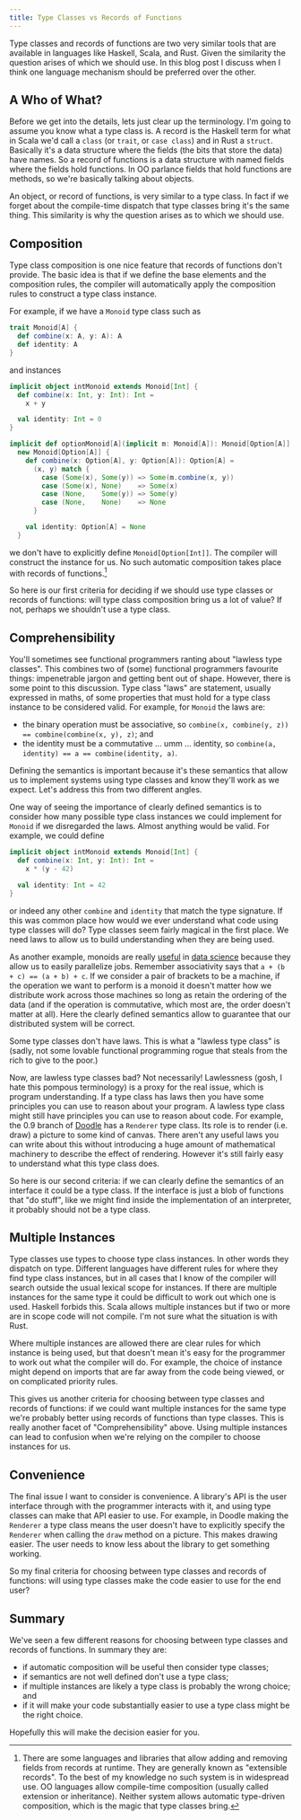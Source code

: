 ```yaml
---
title: Type Classes vs Records of Functions
---
```


Type classes and records of functions are two very similar tools that are available in languages like Haskell, Scala, and Rust. Given the similarity the question arises of which we should use. In this blog post I discuss when I think one language mechanism should be preferred over the other.

<!-- more -->

## A Who of What?

Before we get into the details, lets just clear up the terminology. I'm going to assume you know what a type class is. A record is the Haskell term for what in Scala we'd call a `class` (or `trait`, or `case class`) and in Rust a `struct`. Basically it's a data structure where the fields (the bits that store the data) have names. So a record of functions is a data structure with named fields where the fields hold functions. In OO parlance fields that hold functions are methods, so we're basically talking about objects.

An object, or record of functions, is very similar to a type class. In fact if we forget about the compile-time dispatch that type classes bring it's the same thing. This similarity is why the question arises as to which we should use.


## Composition

Type class composition is one nice feature that records of functions don't provide. The basic idea is that if we define the base elements and the composition rules, the compiler will automatically apply the composition rules to construct a type class instance.

For example, if we have a `Monoid` type class such as

```scala
trait Monoid[A] {
  def combine(x: A, y: A): A
  def identity: A
}
```

and instances

```scala
implicit object intMonoid extends Monoid[Int] {
  def combine(x: Int, y: Int): Int =
    x + y

  val identity: Int = 0
}

implicit def optionMonoid[A](implicit m: Monoid[A]): Monoid[Option[A]] =
  new Monoid[Option[A]] {
    def combine(x: Option[A], y: Option[A]): Option[A] =
      (x, y) match {
        case (Some(x), Some(y)) => Some(m.combine(x, y))
        case (Some(x), None)    => Some(x)
        case (None,    Some(y)) => Some(y)
        case (None,    None)    => None
      }

    val identity: Option[A] = None
  }
```

we don't have to explicitly define `Monoid[Option[Int]]`. The compiler will construct the instance for us. No such automatic composition takes place with records of functions.[^extensible-records]

So here is our first criteria for deciding if we should use type classes or records of functions: will type class composition bring us a lot of value? If not, perhaps we shouldn't use a type class.

[^extensible-records]: There are some languages and libraries that allow adding and removing fields from records at runtime. They are generally known as "extensible records". To the best of my knowledge no such system is in widespread use. OO languages allow compile-time composition (usually called extension or inheritance). Neither system allows automatic type-driven composition, which is the magic that type classes bring.


## Comprehensibility

You'll sometimes see functional programmers ranting about "lawless type classes". This combines two of (some) functional programmers favourite things: impenetrable jargon and getting bent out of shape. However, there is some point to this discussion.
Type class "laws" are statement, usually expressed in maths, of some properties that must hold for a type class instance to be considered valid. For example, for `Monoid` the laws are:

* the binary operation must be associative, so `combine(x, combine(y, z)) == combine(combine(x, y), z)`; and
* the identity must be a commutative ... umm ... identity, so `combine(a, identity) == a == combine(identity, a)`.

Defining the semantics is important because it's these semantics that allow us to implement systems using type classes and know they'll work as we expect. Let's address this from two different angles.

One way of seeing the importance of clearly defined semantics is to consider how many possible type class instances we could implement for `Monoid` if we disregarded the laws. Almost anything would be valid. For example, we could define

```scala
implicit object intMonoid extends Monoid[Int] {
  def combine(x: Int, y: Int): Int =
    x * (y - 42)

  val identity: Int = 42
}
```

or indeed any other `combine` and `identity` that match the type signature. If this was common place how would we ever understand what code using type classes will do? Type classes seem fairly magical in the first place. We need laws to allow us to build understanding when they are being used.

As another example, monoids are really [useful][algebird] in [data science][monoidify] because they allow us to easily parallelize jobs. Remember associativity says that `a + (b + c) == (a + b) + c`. If we consider a pair of brackets to be a machine, if the operation we want to perform is a monoid it doesn't matter how we distribute work across those machines so long as retain the ordering of the data (and if the operation is commutative, which most are, the order doesn't matter at all). Here the clearly defined semantics allow to guarantee that our distributed system will be correct.

Some type classes don't have laws. This is what a "lawless type class" is (sadly, not some lovable functional programming rogue that steals from the rich to give to the poor.)

Now, are lawless type classes bad? Not necessarily! Lawlessness (gosh, I hate this pompous terminology) is a proxy for the real issue, which is program understanding. If a type class has laws then you have some principles you can use to reason about your program. A lawless type class might still have principles you can use to reason about code. For example, the 0.9 branch of [Doodle][doodle] has a `Renderer` type class. Its role is to render (i.e. draw) a picture to some kind of canvas. There aren't any useful laws you can write about this without introducing a huge amount of mathematical machinery to describe the effect of rendering. However it's still fairly easy to understand what this type class does.

So here is our second criteria: if we can clearly define the semantics of an interface it could be a type class. If the interface is just a blob of functions that "do stuff", like we might find inside the implementation of an interpreter, it probably should not be a type class.


## Multiple Instances

Type classes use types to choose type class instances. In other words they dispatch on type. Different languages have different rules for where they find type class instances, but in all cases that I know of the compiler will search outside the usual lexical scope for instances. If there are multiple instances for the same type it could be difficult to work out which one is used. Haskell forbids this. Scala allows multiple instances but if two or more are in scope code will not compile. I'm not sure what the situation is with Rust.

Where multiple instances are allowed there are clear rules for which instance is being used, but that doesn't mean it's easy for the programmer to work out what the compiler will do. For example, the choice of instance might depend on imports that are far away from the code being viewed, or on complicated priority rules.

This gives us another criteria for choosing between type classes and records of functions: if we could want multiple instances for the same type we're probably better using records of functions than type classes. This is really another facet of "Comprehensibility" above. Using multiple instances can lead to confusion when we're relying on the compiler to choose instances for us.


## Convenience

The final issue I want to consider is convenience. A library's API is the user interface through with the programmer interacts with it, and using type classes can make that API easier to use. For example, in Doodle making the `Renderer` a type class means the user doesn't have to explicitly specify the `Renderer` when calling the `draw` method on a picture. This makes drawing easier. The user needs to know less about the library to get something working.

So my final criteria for choosing between type classes and records of functions: will using type classes make the code easier to use for the end user?


## Summary

We've seen a few different reasons for choosing between type classes and records of functions. In summary they are:

* if automatic composition will be useful then consider type classes;
* if semantics are not well defined don't use a type class;
* if multiple instances are likely a type class is probably the wrong choice; and
* if it will make your code substantially easier to use a type class might be the right choice.

Hopefully this will make the decision easier for you.


[algebird]: https://github.com/twitter/algebird
[monoidify]: https://arxiv.org/abs/1304.7544
[doodle]: https://www.creativescala.org/doodle/
